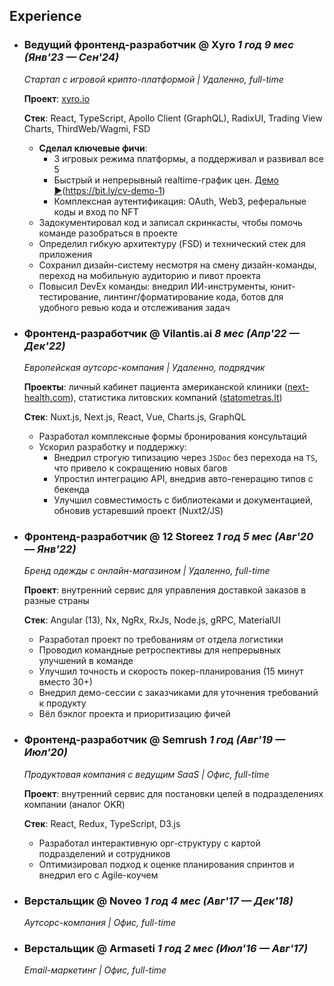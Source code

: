 ## Experience

- ### Ведущий фронтенд-разработчик @ Xyro *1 год 9 мес (Янв'23 — Сен'24)*

  *Стартап с игровой крипто-платформой | Удаленно, full-time*

  **Проект**: [xyro.io](https://xyro.io/up-down)

  **Стек**: React, TypeScript, Apollo Client (GraphQL), RadixUI, Trading View Charts, ThirdWeb/Wagmi, FSD

  - **Сделал ключевые фичи**: 
    - 3 игровых режима платформы, а поддерживал и развивал все 5
    - Быстрый и непрерывный realtime-график цен. [Демо ▶️](https://youtu.be/4XyXVeOLq8Q)(https://bit.ly/cv-demo-1)
    - Комплексная аутентификация: OAuth, Web3, реферальные коды и вход по NFT
  - Задокументировал код и записал скринкасты, чтобы помочь команде разобраться в проекте
  - Определил гибкую архитектуру (FSD) и технический стек для приложения
  - Сохранил дизайн-систему несмотря на смену дизайн-команды, переход на мобильную аудиторию и пивот проекта
  - Повысил DevEx команды: внедрил ИИ-инструменты, юнит-тестирование, линтинг/форматирование кода, ботов для удобного ревью кода и отслеживания задач

- ### Фронтенд-разработчик @ Vilantis.ai *8 мес (Апр'22 — Дек'22)*

  *Европейская аутсорс-компания | Удаленно, подрядчик*

  **Проекты**: личный кабинет пациента американской клиники ([next-health.com](https://next-health.com)), статистика литовских компаний ([statometras.lt](https://statometras.lt))

  **Стек**: Nuxt.js, Next.js, React, Vue, Charts.js, GraphQL

  - Разработал комплексные формы бронирования консультаций
  - Ускорил разработку и поддержку: 
    - Внедрил строгую типизацию через `JSDoc` без перехода на `TS`, что привело к сокращению новых багов
    - Упростил интеграцию API, внедрив авто-генерацию типов с бекенда
    - Улучшил совместимость с библиотеками и документацией, обновив устаревший проект (Nuxt2/JS)

- ### Фронтенд-разработчик @ 12 Storeez *1 год 5 мес (Авг'20 — Янв'22)*

  *Бренд одежды с онлайн-магазином | Удаленно, full-time*

  **Проект**: внутренний сервис для управления доставкой заказов в разные страны

  **Стек**: Angular (13), Nx, NgRx, RxJs, Node.js, gRPC, MaterialUI

  - Разработал проект по требованиям от отдела логистики
  - Проводил командные ретроспективы для непрерывных улучшений в команде
  - Улучшил точность и скорость покер-планирования (15 минут вместо 30+)
  - Внедрил демо-сессии с заказчиками для уточнения требований к продукту
  - Вёл бэклог проекта и приоритизацию фичей

- ### Фронтенд-разработчик @ Semrush *1 год (Авг'19 — Июл'20)*

  *Продуктовая компания с ведущим SaaS | Офис, full-time*

  **Проект**: внутренний сервис для постановки целей в подразделениях компании (аналог OKR)
  
  **Стек**: React, Redux, TypeScript, D3.js 

  - Разработал интерактивную орг-структуру с картой подразделений и сотрудников
  - Оптимизировал подход к оценке планирования спринтов и внедрил его с Agile-коучем
  <!-- - Внес вклад в OSS библиотеку [bkrem/react-d3-tree](https://bkrem.github.io/react-d3-tree/) -->
  <!-- - Реализовал код-ревью с совместной ответственностью за код -->

- ### Верстальщик @ Noveo *1 год 4 мес (Авг'17 — Дек'18)*

  *Аутсорс-компания | Офис, full-time*

  <!-- - Разработал интерфейс для игры ["Go to IT"](https://store.steampowered.com/app/953060/Go_to_IT/)(bit.ly/go-to-it) (React) -->

- ### Верстальщик @ Armaseti *1 год 2 мес (Июл'16 — Авг'17)*

  *Email-маркетинг | Офис, full-time*